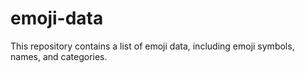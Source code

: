 # emoji-data

This repository contains a list of emoji data, including emoji symbols, names, and categories.
